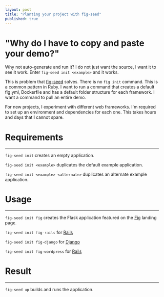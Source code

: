 ```yaml
---
layout: post
title: "Planting your project with fig-seed"
published: true
---
```


# "Why do I have to copy and paste your demo?"

Why not auto-generate and run it? I do not just want the source, 
I want it to see it work. Enter `fig-seed init <example>` and it works.

This is problem that [fig-seed](https://github.com/arbiterofcool/fig-seed) solves.
There is no `fig init` command. This is a common pattern in Ruby.
I want to run a command that creates a default fig.yml, 
Dockerfile and has a default folder structure for each framework. I want a
command to pull an entire demo.

For new projects, I experiment with different web frameworks. I'm required to set up 
an environment and dependencies for each one. This takes hours and days that I cannot
spare.

# Requirements
---------------

`fig-seed init` creates an empty application.

`fig-seed init <example>` duplicates the default example application.

`fig-seed init <example> <alternate>` duplicates an alternate example application.

# Usage
---------------

`fig-seed init fig` creates the Flask application featured on the [Fig](fig.sh) landing page.

`fig-seed init fig-rails` for [Rails](http://www.fig.sh/rails.html)

`fig-seed init fig-django` for [Django](http://www.fig.sh/django.html)

`fig-seed init fig-wordpress` for [Rails](http://www.fig.sh/wordpress.html)

# Result
---------------

`fig-seed up` builds and runs the application.


